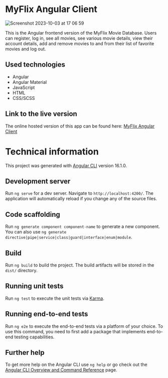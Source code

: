 # MyFlix Angular Client

![Screenshot 2023-10-03 at 17 06 59](https://github.com/Jonathlon/myFlix-Angular-client/assets/113617821/8e2ec042-bed7-4fe5-8c76-dc54f0fe18e2)


This is the Angular frontend version of the MyFlix Movie Database. Users can register, log in, see all movies, see various movie details, view their account details, add and remove movies to and from their list of favorite movies and log out.

## Used technologies

- Angular
- Angular Material
- JavaScript
- HTML
- CSS/SCSS

## Link to the live version

The online hosted version of this app can be found here: [MyFlix Angular Client](https://jonathlon.github.io/myFlix-Angular-client/)

# Technical information

This project was generated with [Angular CLI](https://github.com/angular/angular-cli) version 16.1.0.

## Development server

Run `ng serve` for a dev server. Navigate to `http://localhost:4200/`. The application will automatically reload if you change any of the source files.

## Code scaffolding

Run `ng generate component component-name` to generate a new component. You can also use `ng generate directive|pipe|service|class|guard|interface|enum|module`.

## Build

Run `ng build` to build the project. The build artifacts will be stored in the `dist/` directory.

## Running unit tests

Run `ng test` to execute the unit tests via [Karma](https://karma-runner.github.io).

## Running end-to-end tests

Run `ng e2e` to execute the end-to-end tests via a platform of your choice. To use this command, you need to first add a package that implements end-to-end testing capabilities.

## Further help

To get more help on the Angular CLI use `ng help` or go check out the [Angular CLI Overview and Command Reference](https://angular.io/cli) page.
